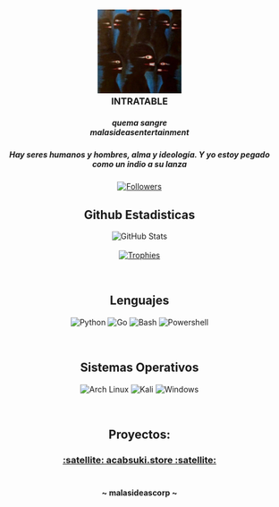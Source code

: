 <h3 align="center">
    <img src="/assets/1.jpg" width="150" heigth="75" alt="Logo"/></br>
        INTRATABLE
    <h5 align="center">
       quema sangre</br>
        malasideasentertainment
    </h5>
    <h5 align="center">
       Hay seres humanos y hombres, alma y ideología.
        Y yo estoy pegado como un indio a su lanza
    </h5>
</h3>

<p align="center">
    <a href="https://github.com/intratable?tab=followers">
        <img alt="Followers" src="https://img.shields.io/github/followers/intratable?style=for-the-badge&logo=starship&color=B5E8E0&logoColor=D9E0EE&labelColor=302D41"/>
    </a><br>
</p>





<h2 align="center">Github Estadisticas</h2>
<p align="center">
    <img alt="GitHub Stats" src="https://github-readme-stats.vercel.app/api?username=intratable&show_icons=true&include_all_commits=true&count_private=true&hide=issues&hide_border=true&theme=nord"/><br><br>
    <a href="https://github.com/intratable">
        <img alt="Trophies" src="https://github-profile-trophy.vercel.app/?username=intratable&theme=nord&row=1"/>
    </a>
    <br>
</p><br>

<h2 align="center">Lenguajes</h2>
<p align="center">
    <img alt="Python" src="https://img.shields.io/badge/Python-FFD43B?style=for-the-badge&logo=python&logoColor=D9E0EE&color=B5E8E0&labelColor=302D41"/>
    <img alt="Go" src="https://img.shields.io/badge/Go-00ADD8?style=for-the-badge&logo=go&logoColor=D9E0EE&color=B5E8E0&labelColor=302D41"/>
    <img alt="Bash" src="https://img.shields.io/badge/GNU%20Bash-4EAA25?style=for-the-badge&logo=GNU%20Bash&logoColor=D9E0EE&color=B5E8E0&labelColor=302D41"/>
    <img alt="Powershell" src="https://img.shields.io/badge/powershell-5391FE?style=for-the-badge&logo=powershell&logoColor=D9E0EE&color=B5E8E0&labelColor=302D41"/>
</p><br>

<h2 align="center">Sistemas Operativos</h2>
<p align="center">
    <img alt="Arch Linux" src="https://img.shields.io/badge/Arch_Linux-1793D1?style=for-the-badge&logo=arch-linux&logoColor=D9E0EE&color=B5E8E0&labelColor=302D41"/>
    <img alt="Kali" src="https://img.shields.io/badge/Kali_Linux-557C94?style=for-the-badge&logo=kali-linux&logoColor=D9E0EE&color=B5E8E0&labelColor=302D41"/>
    <img alt="Windows" src="https://img.shields.io/badge/Windows-0078D6?style=for-the-badge&logo=windows&logoColor=D9E0EE&color=B5E8E0&labelColor=302D41"/>
</p><br>

<h2 align="center">
    Proyectos:
</h2>

<h3 align="center">
    <p align="center">
        <a href="htts://acabsuki.store">:satellite: acabsuki.store :satellite:</a><br><br>
        
  
</h3>

<h4 align="center">
    ~ malasideascorp ~
</h4>
